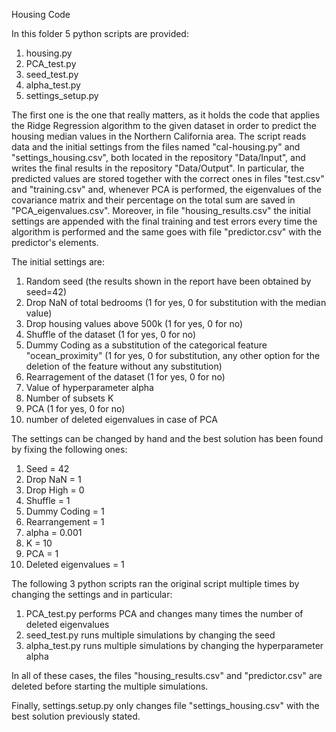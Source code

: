 Housing Code

In this folder 5 python scripts are provided:
1) housing.py
2) PCA_test.py
3) seed_test.py
4) alpha_test.py
5) settings_setup.py

The first one is the one that really matters, as it holds the code that applies the Ridge Regression algorithm to the given dataset in order to predict the housing median values in the Northern California area.
The script reads data and the initial settings from the files named "cal-housing.py" and "settings_housing.csv", both located in the repository "Data/Input", and writes the final results in the repository "Data/Output".
In particular, the predicted values are stored together with the correct ones in files "test.csv" and "training.csv" and, whenever PCA is performed, the eigenvalues of the covariance matrix and their percentage on the total sum are saved in "PCA_eigenvalues.csv".
Moreover, in file "housing_results.csv" the initial settings are appended with the final training and test errors every time the algorithm is performed and the same goes with file "predictor.csv" with the predictor's elements.

The initial settings are:
1) Random seed (the results shown in the report have been obtained by seed=42)
2) Drop NaN of total bedrooms (1 for yes, 0 for substitution with the median value)
3) Drop housing values above 500k (1 for yes, 0 for no)
4) Shuffle of the dataset (1 for yes, 0 for no)
5) Dummy Coding as a substitution of the categorical feature "ocean_proximity" (1 for yes, 0 for substitution, any other option for the deletion of the feature without any substitution)
6) Rearragement of the dataset (1 for yes, 0 for no)
7) Value of hyperparameter alpha
8) Number of subsets K 
9) PCA (1 for yes, 0 for no)
10) number of deleted eigenvalues in case of PCA

The settings can be changed by hand and the best solution has been found by fixing the following ones:

1) Seed = 42
2) Drop NaN = 1
3) Drop High = 0
4) Shuffle = 1
5) Dummy Coding = 1
6) Rearrangement = 1
7) alpha = 0.001
8) K = 10
9) PCA = 1
10) Deleted eigenvalues = 1

The following 3 python scripts ran the original script multiple times by changing the settings and in particular:
1) PCA_test.py performs PCA and changes many times the number of deleted eigenvalues 
2) seed_test.py runs multiple simulations by changing the seed
3) alpha_test.py runs multiple simulations by changing the hyperparameter alpha

In all of these cases, the files "housing_results.csv" and "predictor.csv" are deleted before starting the multiple simulations.

Finally, settings.setup.py only changes file "settings_housing.csv" with the best solution previously stated.

